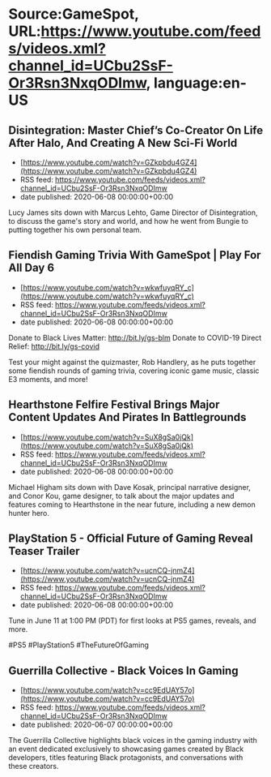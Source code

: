 # Source:GameSpot, URL:https://www.youtube.com/feeds/videos.xml?channel_id=UCbu2SsF-Or3Rsn3NxqODImw, language:en-US

## Disintegration: Master Chief’s Co-Creator On Life After Halo, And Creating A New Sci-Fi World
 - [https://www.youtube.com/watch?v=GZkpbdu4GZ4](https://www.youtube.com/watch?v=GZkpbdu4GZ4)
 - RSS feed: https://www.youtube.com/feeds/videos.xml?channel_id=UCbu2SsF-Or3Rsn3NxqODImw
 - date published: 2020-06-08 00:00:00+00:00

Lucy James sits down with Marcus Lehto, Game Director of Disintegration, to discuss the game's story and world, and how he went from Bungie to putting together his own personal team.

## Fiendish Gaming Trivia With GameSpot | Play For All Day 6
 - [https://www.youtube.com/watch?v=wkwfuyqRY_c](https://www.youtube.com/watch?v=wkwfuyqRY_c)
 - RSS feed: https://www.youtube.com/feeds/videos.xml?channel_id=UCbu2SsF-Or3Rsn3NxqODImw
 - date published: 2020-06-08 00:00:00+00:00

Donate to Black Lives Matter: http://bit.ly/gs-blm
Donate to COVID-19 Direct Relief: http://bit.ly/gs-covid

Test your might against the quizmaster, Rob Handlery, as he puts together some fiendish rounds of gaming trivia, covering iconic game music, classic E3 moments, and more!

## Hearthstone Felfire Festival Brings Major Content Updates And Pirates In Battlegrounds
 - [https://www.youtube.com/watch?v=SuX8gSa0jQk](https://www.youtube.com/watch?v=SuX8gSa0jQk)
 - RSS feed: https://www.youtube.com/feeds/videos.xml?channel_id=UCbu2SsF-Or3Rsn3NxqODImw
 - date published: 2020-06-08 00:00:00+00:00

Michael Higham sits down with Dave Kosak, principal narrative designer, and Conor Kou, game designer, to talk about the major updates and features coming to Hearthstone in the near future, including a new demon hunter hero.

## PlayStation 5 - Official Future of Gaming Reveal Teaser Trailer
 - [https://www.youtube.com/watch?v=ucnCQ-jnmZ4](https://www.youtube.com/watch?v=ucnCQ-jnmZ4)
 - RSS feed: https://www.youtube.com/feeds/videos.xml?channel_id=UCbu2SsF-Or3Rsn3NxqODImw
 - date published: 2020-06-08 00:00:00+00:00

Tune in June 11 at 1:00 PM (PDT) for first looks at PS5 games, reveals, and more.

#PS5 #PlayStation5 #TheFutureOfGaming

## Guerrilla Collective - Black Voices In Gaming
 - [https://www.youtube.com/watch?v=cc9EdUAY57o](https://www.youtube.com/watch?v=cc9EdUAY57o)
 - RSS feed: https://www.youtube.com/feeds/videos.xml?channel_id=UCbu2SsF-Or3Rsn3NxqODImw
 - date published: 2020-06-07 00:00:00+00:00

The Guerrilla Collective highlights black voices in the gaming industry with an event dedicated exclusively to showcasing games created by Black developers, titles featuring Black protagonists, and conversations with these creators.

